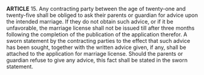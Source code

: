 **ARTICLE** 15. Any contracting party between the age of twenty-one and twenty-five shall be obliged to ask their parents or guardian for advice upon the intended marriage. If they do not obtain such advice, or if it be unfavorable, the marriage license shall not be issued till after three months following the completion of the publication of the application therefor. A sworn statement by the contracting parties to the effect that such advice has been sought, together with the written advice given, if any, shall be attached to the application for marriage license. Should the parents or guardian refuse to give any advice, this fact shall be stated in the sworn statement. 